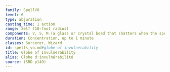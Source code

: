 ```yaml
---
family: SpellVO
level: 6
type: abjuration
casting_time: 1 action
range: Self (10-foot radius)
components: V, S, M (a glass or crystal bead that shatters when the spell ends)
duration: Concentration, up to 1 minute
classes: Sorcerer, Wizard
id: spells_vo.md#globe-of-invulnerability
title: Globe of Invulnerability
alias: Globe d'invulnérabilité
source: (SRD p149)
---
```


